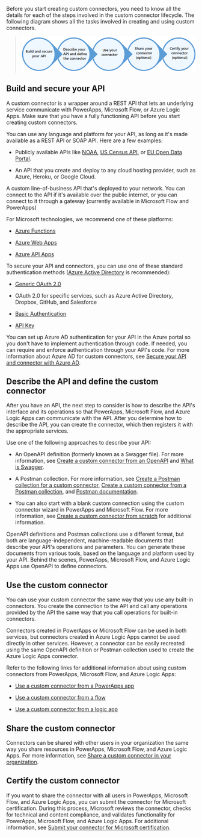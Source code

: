 Before you start creating custom connectors, you need to know all the details for each of the steps involved in the custom connector lifecycle. The following diagram shows all the tasks involved in creating and using custom connectors.

> ![Authoring Steps](../media/authoring-steps.png)

Build and secure your API
-------------------------

A custom connector is a wrapper around a REST API that lets an underlying service communicate with PowerApps, Microsoft Flow, or Azure Logic Apps. Make sure that you have a fully functioning API before you start creating custom connectors.

You can use any language and platform for your API, as long as it's made
available as a REST API or SOAP API. Here are a few examples:

-   Publicly available APIs like
    [NOAA](https://www.ncdc.noaa.gov/cdo-web/webservices/v2), [US Census
    API](https://www.census.gov/developers/), or [EU Open Data
    Portal](https://data.europa.eu/euodp/en/developerscorner).

-   An API that you create and deploy to any cloud hosting provider,
    such as Azure, Heroku, or Google Cloud.

A custom line-of-business API that's deployed to your network. You can
connect to the API if it's available over the public internet, or you
can connect to it through a gateway (currently available in Microsoft
Flow and PowerApps)

For Microsoft technologies, we recommend one of these platforms:

-   [Azure Functions](https://azure.microsoft.com/services/functions/)

-   [Azure Web
    Apps](https://azure.microsoft.com/services/app-service/web/)

-   [Azure API
    Apps](https://azure.microsoft.com/services/app-service/api/)

To secure your API and connectors, you can use one of these standard
authentication methods ([Azure Active
Directory](https://azure.microsoft.com/develop/identity/) is
recommended):

-   [Generic OAuth 2.0](https://oauth.net/2/)

-   OAuth 2.0 for specific services, such as Azure Active Directory,
    Dropbox, GitHub, and Salesforce

-   [Basic
    Authentication](https://swagger.io/docs/specification/authentication/basic-authentication/)

-   [API
    Key](https://swagger.io/docs/specification/authentication/api-keys/)

You can set up Azure AD authentication for your API in the Azure portal
so you don't have to implement authentication through code. If needed,
you can require and enforce authentication through your API's code. For
more information about Azure AD for custom connectors, see
[Secure your API and connector with Azure
AD](https://docs.microsoft.com/connectors/custom-connectors/azure-active-directory-authentication).

Describe the API and define the custom connector
------------------------------------------------

After you have an API, the next step to consider is how to describe the API's interface and its operations so that PowerApps, Microsoft Flow, and Azure Logic Apps can communicate with the API. After you determine how to describe the API, you can create the connector, which then registers it with the appropriate services.

Use one of the following approaches to describe your API:

-   An OpenAPI definition (formerly known as a Swagger file). For more information, see
    [Create a custom connector from an
    OpenAPI](https://docs.microsoft.com/connectors/custom-connectors/define-openapi-definition)
   and [What is Swagger](http://swagger.io/getting-started/).

-   A Postman collection. For more information, see [Create a Postman collection for a custom
    connector](https://docs.microsoft.com/connectors/custom-connectors/create-postman-collection),
    [Create a custom connector from a Postman
    collection](https://docs.microsoft.com/connectors/custom-connectors/define-postman-collection),
    and [Postman documentation](https://www.getpostman.com/docs/).

-   You can also start with a blank custom connection using the custom connector wizard in
    PowerApps and Microsoft Flow. For more information, see [Create a custom connector from
    scratch](https://docs.microsoft.com/connectors/custom-connectors/define-blank)
    for additional information.

OpenAPI definitions and Postman collections use a different format, but
both are language-independent, machine-readable documents that describe
your API's operations and parameters. You can generate these documents
from various tools, based on the language and platform used by your API.
Behind the scenes, PowerApps, Microsoft Flow, and Azure Logic Apps use
OpenAPI to define connectors.

Use the custom connector
------------------------

You can use your custom connector the same way that you use any built-in
connectors. You create the connection to the API and call any operations
provided by the API the same way that you call operations for built-in
connectors.

Connectors created in PowerApps or Microsoft Flow can be used in both
services, but connectors created in Azure Logic Apps cannot be used
directly in other services. However, a connector can be easily recreated
using the same OpenAPI definition or Postman collection used to create
the Azure Logic Apps connector.

Refer to the following links for additional information about using custom
connectors from PowerApps, Microsoft Flow, and Azure Logic Apps:

-   [Use a custom connector from a PowerApps
    app](https://docs.microsoft.com/connectors/custom-connectors/use-custom-connector-powerapps)

-   [Use a custom connector from a
    flow](https://docs.microsoft.com/connectors/custom-connectors/use-custom-connector-flow)

-   [Use a custom connector from a logic
    app](https://docs.microsoft.com/connectors/custom-connectors/use-custom-connector-logic-apps)

Share the custom connector
--------------------------

Connectors can be shared with other users in your organization the same
way you share resources in PowerApps, Microsoft Flow, and Azure Logic
Apps. For more information, see [Share a custom connector in your
organization](https://docs.microsoft.com/connectors/custom-connectors/share).

Certify the custom connector
----------------------------

If you want to share the connector with all users in PowerApps,
Microsoft Flow, and Azure Logic Apps, you can submit the connector for
Microsoft certification. During this process, Microsoft reviews the
connector, checks for technical and content compliance, and validates
functionality for PowerApps, Microsoft Flow, and Azure Logic Apps. For additional information, see [Submit your connector for Microsoft certification](https://docs.microsoft.com/connectors/custom-connectors/submit-certification). 
